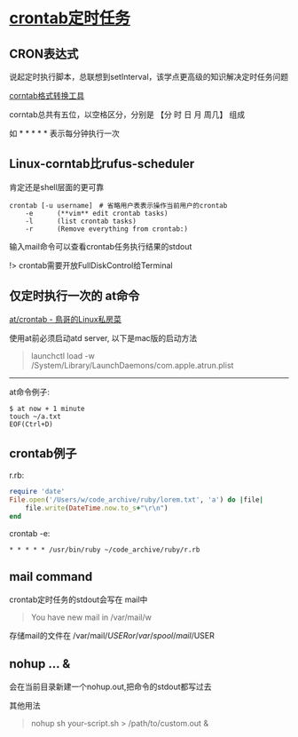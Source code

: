 # [crontab定时任务](/2019/11/crontab.md)

## CRON表达式

说起定时执行脚本，总联想到setInterval，该学点更高级的知识解决定时任务问题

[corntab格式转换工具](https://crontab.guru/#*/5_*_*_*_*)

corntab总共有五位，以空格区分，分别是 【分 时 日 月 周几】 组成

如 * * * * * 表示每分钟执行一次

## Linux-corntab比rufus-scheduler

肯定还是shell层面的更可靠

```
crontab [-u username]　# 省略用户表表示操作当前用户的crontab
    -e      (**vim** edit crontab tasks)
    -l      (list crontab tasks)
    -r      (Remove everything from crontab:)
```

输入mail命令可以查看crontab任务执行结果的stdout

!> crontab需要开放FullDiskControl给Terminal

## 仅定时执行一次的 at命令

[at/crontab - 鳥哥的Linux私房菜](http://linux.vbird.org/linux_basic/0430cron.php)

使用at前必须启动atd server, 以下是mac版的启动方法

> launchctl load -w /System/Library/LaunchDaemons/com.apple.atrun.plist

---

at命令例子:

```
$ at now + 1 minute
touch ~/a.txt
EOF(Ctrl+D)
```

## crontab例子

r.rb:
```ruby
require 'date'                                                              
File.open('/Users/w/code_archive/ruby/lorem.txt', 'a') do |file|
    file.write(DateTime.now.to_s+"\r\n")
end                      
```

crontab -e:
```
* * * * * /usr/bin/ruby ~/code_archive/ruby/r.rb 
```

## mail command

crontab定时任务的stdout会写在 mail中

> You have new mail in /var/mail/w

存储mail的文件在 /var/mail/$USER or /var/spool/mail/$USER



## nohup ... &

会在当前目录新建一个nohup.out,把命令的stdout都写过去

其他用法

> nohup sh your-script.sh > /path/to/custom.out &
